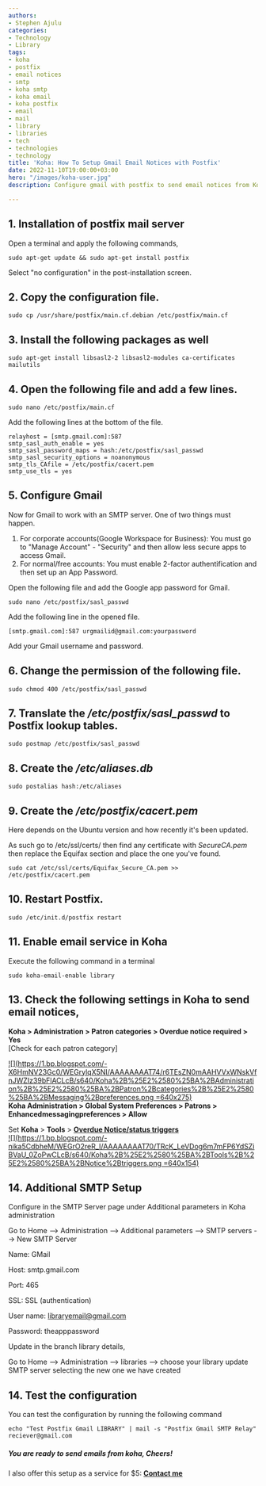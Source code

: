 ```yaml
---
authors:
- Stephen Ajulu
categories:
- Technology
- Library
tags:
- koha
- postfix
- email notices
- smtp
- koha smtp
- koha email
- koha postfix
- email
- mail
- library
- libraries
- tech
- technologies
- technology
title: 'Koha: How To Setup Gmail Email Notices with Postfix'
date: 2022-11-10T19:00:00+03:00
hero: "/images/koha-user.jpg"
description: Configure gmail with postfix to send email notices from Koha

---
```

## **1. Installation of postfix mail server**

Open a terminal and apply the following commands,

    sudo apt-get update && sudo apt-get install postfix

Select "no configuration" in the post-installation screen.

## **2. Copy the configuration file.**

    sudo cp /usr/share/postfix/main.cf.debian /etc/postfix/main.cf

## **3. Install the following packages as well**

    sudo apt-get install libsasl2-2 libsasl2-modules ca-certificates mailutils

## **4. Open the following file and add a few lines.**

    sudo nano /etc/postfix/main.cf

Add the following lines at the bottom of the file.

    relayhost = [smtp.gmail.com]:587
    smtp_sasl_auth_enable = yes
    smtp_sasl_password_maps = hash:/etc/postfix/sasl_passwd
    smtp_sasl_security_options = noanonymous
    smtp_tls_CAfile = /etc/postfix/cacert.pem
    smtp_use_tls = yes

## **5. Configure Gmail**

Now for Gmail to work with an SMTP server. One of two things must happen.

1. For corporate accounts(Google Workspace for Business): You must go to "Manage Account" - "Security" and then allow less secure apps to access Gmail.
2. For normal/free accounts: You must enable 2-factor authentification and then set up an App Password.

Open the following file and add the Google app password for Gmail.

    sudo nano /etc/postfix/sasl_passwd

Add the following line in the opened file.

    [smtp.gmail.com]:587 urgmailid@gmail.com:yourpassword

Add your Gmail username and password.

## **6. Change the permission of the following file.**

    sudo chmod 400 /etc/postfix/sasl_passwd

## **7. Translate the _/etc/postfix/sasl_passwd_ to Postfix lookup tables.**

    sudo postmap /etc/postfix/sasl_passwd

## **8. Create the _/etc/aliases.db_**

    sudo postalias hash:/etc/aliases

## **9. Create the _/etc/postfix/cacert.pem_**

Here depends on the Ubuntu version and how recently it's been updated.

As such go to /etc/ssl/certs/ then find any certificate with _SecureCA.pem_ then replace the Equifax section and place the one you've found.

    sudo cat /etc/ssl/certs/Equifax_Secure_CA.pem >> /etc/postfix/cacert.pem

## **10. Restart Postfix.**

    sudo /etc/init.d/postfix restart

## **11. Enable email service in Koha**

Execute the following command in a terminal

    sudo koha-email-enable library

## **13. Check the following settings in Koha to send email notices,**

**Koha > Administration > Patron categories > Overdue notice required > Yes**  
\[Check for each patron category\]

[![](https://1.bp.blogspot.com/-X6HmNV23Gc0/WEGrylqX5NI/AAAAAAAAT74/r6TEsZN0mAAHVVxWNskVfnJWZIz39bFlACLcB/s640/Koha%2B%25E2%2580%25BA%2BAdministration%2B%25E2%2580%25BA%2BPatron%2Bcategories%2B%25E2%2580%25BA%2BMessaging%2Bpreferences.png =640x275)](https://1.bp.blogspot.com/-X6HmNV23Gc0/WEGrylqX5NI/AAAAAAAAT74/r6TEsZN0mAAHVVxWNskVfnJWZIz39bFlACLcB/s1600/Koha%2B%25E2%2580%25BA%2BAdministration%2B%25E2%2580%25BA%2BPatron%2Bcategories%2B%25E2%2580%25BA%2BMessaging%2Bpreferences.png)  
**Koha Administration > Global System Preferences > Patrons > Enhancedmessagingpreferences > Allow**

Set **Koha** > **Tools** > [**Overdue Notice/status triggers**](http://manual.koha-community.org/16.05/en/noticetriggers.html)  
[![](https://1.bp.blogspot.com/-nika5CdbheM/WEGrO2reR_I/AAAAAAAAT70/TRcK_LeVDog6m7mFP6YdSZiBVaU_0ZoPwCLcB/s640/Koha%2B%25E2%2580%25BA%2BTools%2B%25E2%2580%25BA%2BNotice%2Btriggers.png =640x154)](https://1.bp.blogspot.com/-nika5CdbheM/WEGrO2reR_I/AAAAAAAAT70/TRcK_LeVDog6m7mFP6YdSZiBVaU_0ZoPwCLcB/s1600/Koha%2B%25E2%2580%25BA%2BTools%2B%25E2%2580%25BA%2BNotice%2Btriggers.png)

## **14. Additional SMTP Setup**

Configure in the SMTP Server page under Additional parameters in Koha administration

Go to Home --> Administration --> Additional parameters --> SMTP servers --> New SMTP Server

Name: GMail

Host: smtp.gmail.com

Port: 465

SSL: SSL (authentication)

User name: libraryemail@gmail.com

Password: theapppassword

Update in the branch library details,

Go to Home --> Administration --> libraries --> choose your library update SMTP server selecting the new one we have created

## **14. Test the configuration**

You can test the configuration by running the following command

    echo "Test Postfix Gmail LIBRARY" | mail -s "Postfix Gmail SMTP Relay" reciever@gmail.com

##### **You are ready to send emails from koha, Cheers!**

I also offer this setup as a service for $5: [**Contact me**](/contact)